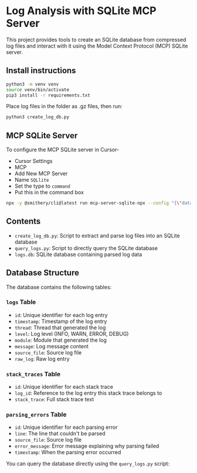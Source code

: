 # Log Analysis with SQLite MCP Server

This project provides tools to create an SQLite database from compressed log files and interact with it using the Model Context Protocol (MCP) SQLite server.

## Install instructions

```bash
python3 -m venv venv
source venv/bin/activate
pip3 install -r requirements.txt
```

Place log files in the folder as .gz files, then run:
```bash
python3 create_log_db.py 
```
## MCP SQLite Server

To configure the MCP SQLite server in Cursor-

- Cursor Settings
- MCP 
- Add New MCP Server
- Name `SQLlite`
- Set the type to `command`
- Put this in the command box 
```bash
npx -y @smithery/cli@latest run mcp-server-sqlite-npx --config "{\"databasePath\":\"/path/to/thedatbase/logs.db\"}"
```


## Contents

- `create_log_db.py`: Script to extract and parse log files into an SQLite database
- `query_logs.py`: Script to directly query the SQLite database
- `logs.db`: SQLite database containing parsed log data

## Database Structure

The database contains the following tables:

### `logs` Table

- `id`: Unique identifier for each log entry
- `timestamp`: Timestamp of the log entry
- `thread`: Thread that generated the log
- `level`: Log level (INFO, WARN, ERROR, DEBUG)
- `module`: Module that generated the log
- `message`: Log message content
- `source_file`: Source log file
- `raw_log`: Raw log entry

### `stack_traces` Table

- `id`: Unique identifier for each stack trace
- `log_id`: Reference to the log entry this stack trace belongs to
- `stack_trace`: Full stack trace text

### `parsing_errors` Table

- `id`: Unique identifier for each parsing error
- `line`: The line that couldn't be parsed
- `source_file`: Source log file
- `error_message`: Error message explaining why parsing failed
- `timestamp`: When the parsing error occurred

You can query the database directly using the `query_logs.py` script:



